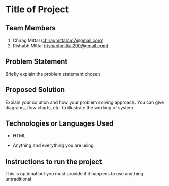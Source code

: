 # Title of Project

## Team Members

1. Chirag Mittal (chiragmittalcm7@gmail.com)
2.  Rishabh Mittal (rishabhmittal200@gmail.com)

## Problem Statement

Briefly explain the problem statement chosen

## Proposed Solution

Explain your solution and how your problem solving approach. You can give diagrams, flow charts, etc. to illustrate the working of system

## Technologies or  Languages Used

* HTML

* Anything and everything you are using

## Instructions to run the project

This is optional but you must provide if it happens to use anything untraditional

